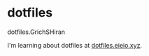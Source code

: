 # dotfiles
dotfiles.GrichSHiran

I'm learning about dotfiles at [dotfiles.eieio.xyz](http://dotfiles.eieio.xyz).

